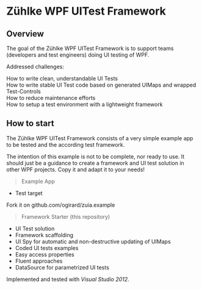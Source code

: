 Zühlke WPF UITest Framework
===========================



Overview
--------

The goal of the Zühlke WPF UITest Framework is to support teams (developers and test engineers) doing UI testing of WPF.  
  
Addressed challenges:  
  
How to write clean, understandable UI Tests  
How to write stable UI Test code based on generated UIMaps and wrapped Test-Controls  
How to reduce maintenance efforts  
How to setup a test environment with a lightweight framework  

How to start
------------

The Zühlke WPF UITest Framework consists of a very simple example app to be tested and the according test framework.  
  
The intention of this example is not to be complete, nor ready to use. It should just be a guidance to create a   framework and UI test solution in other WPF projects. Copy it and adapt it to your needs!  

> Example App

- Test target

Fork it on github.com/ogirard/zuia.example

> Framework Starter (this repository)

- UI Test solution  
- Framework scaffolding  
- UI Spy for automatic and non-destructive updating of UIMaps  
- Coded UI tests examples  
- Easy access properties  
- Fluent approaches  
- DataSource for parametrized UI tests  

Implemented and tested with *Visual Studio 2012*.

